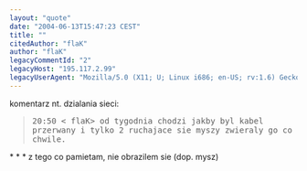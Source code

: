 ```yaml
---
layout: "quote"
date: "2004-06-13T15:47:23 CEST"
title: ""
citedAuthor: "flaK"
author: "flaK"
legacyCommentId: "2"
legacyHost: "195.117.2.99"
legacyUserAgent: "Mozilla/5.0 (X11; U; Linux i686; en-US; rv:1.6) Gecko/20040207 Firefox/0.8"
---
```


komentarz nt. dzialania sieci:
<blockquote><tt>20:50 &lt; flaK&gt; od tygodnia chodzi jakby byl kabel przerwany i tylko 2 ruchajace sie myszy zwieraly go co chwile.</tt></blockquote>
* * *
z tego co pamietam, nie obrazilem sie (dop. mysz)